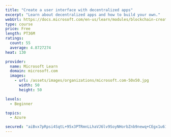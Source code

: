 ```yaml
---
title: "Create a user interface with decentralized apps"
excerpt: "Learn about decentralized apps and how to build your own."
webUrl: https://docs.microsoft.com/en-us/learn/modules/blockchain-create-ui-decentralized-apps/
type: course
price: Free
length: PT36M
ratings:
  count: 55
  average: 4.8727274
heat: 130

provider:
  name: Microsoft Learn
  domain: microsoft.com
  images:
    - url: /assets/images/organizations/microsoft.com-50x50.jpg
      width: 50
      height: 50

levels:
  - Beginner

topics:
  - Azure

secured: "aiBvx7pRpsi4SqtL+95x3PTRmnLLhaVJ6lv9SoyNHorbZnb9newq+CEgx1u61urdlkSnVaViJvM8MrWvTIHvUKq2ZusrfT2SQP2XKuKHWknvHkC6d2FB+SylH4zxvk3fLoL4PkENZLAXB6+5Y2d8b7721mJ3eHJh/fG4tpZW9UP6or89J1wgsU83HeevwhRD1yAOG7F61aUwrQVevPaaSivnDXofOKb87EsxAjWWtPx0ABynh0DAPQotY/ysbPfWaGvtnjehNOJGgVG8QuudN10qmwq2fJOcIN7zcrDcEpbgAO2z1596kUKJ7s9CYlAMT19bnh/+cUtqeMfv8dBXp+WOJz/0NMMuUFMzNx3Rn+4K/hjDt4hCWg3VWYZXL2OwaRymSvDoAz80IS/htkan4Go+aErb9Tb1/5oDLaJjf10=;6OJ0iDm6/geOmpSaJRUrqA=="
---
```


